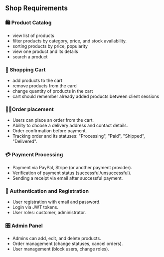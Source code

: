 ## Shop Requirements

### 🛍️ Product Catalog
- view list of products
- filter products by category, price, and stock availability.
- sorting products by price, popularity
- view one product and its details
- search a product

### 🛒 Shopping Cart
- add products to the cart
- remove products from the card
- change quantity of products in the cart
- cart should remember already added products between client sessions

### 👨‍💻Order placement
- Users can place an order from the cart.
- Ability to choose a delivery address and contact details.
- Order confirmation before payment.
- Tracking order and its statuses: "Processing", "Paid", "Shipped", "Delivered".

### 💳 Payment Processing
- Payment via PayPal, Stripe (or another payment provider).
- Verification of payment status (successful/unsuccessful).
- Sending a receipt via email after successful payment.

### 🔐 Authentication and Registration
- User registration with email and password.
- Login via JWT tokens.
- User roles: customer, administrator.

### 🎛️ Admin Panel
- Admins can add, edit, and delete products.
- Order management (change statuses, cancel orders).
- User management (block users, change roles).